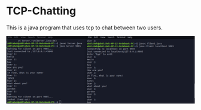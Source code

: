 # TCP-Chatting
This is a java program that uses tcp to chat between two users.

![alt text](https://github.com/AbhishekAjoy/TCP-Chatting/blob/master/Screenshot%20from%202020-02-29%2020-09-48.png)
